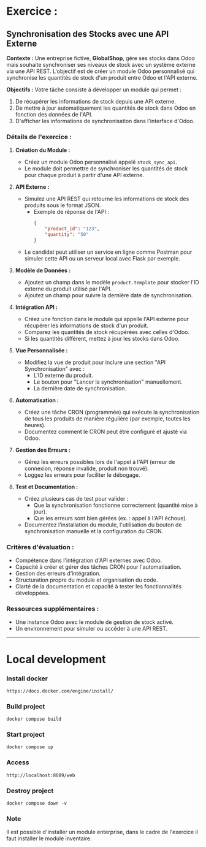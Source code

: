 # Exercice :

## Synchronisation des Stocks avec une API Externe

**Contexte :**
Une entreprise fictive, **GlobalShop**, gère ses stocks dans Odoo mais souhaite synchroniser ses niveaux de stock avec
un système externe via une API REST. L'objectif est de créer un module Odoo personnalisé qui synchronise les quantités
de stock d'un produit entre Odoo et l'API externe.

**Objectifs :**
Votre tâche consiste à développer un module qui permet :

1. De récupérer les informations de stock depuis une API externe.
2. De mettre à jour automatiquement les quantités de stock dans Odoo en fonction des données de l'API.
3. D'afficher les informations de synchronisation dans l'interface d'Odoo.

### Détails de l'exercice :

1. **Création du Module :**
    - Créez un module Odoo personnalisé appelé `stock_sync_api`.
    - Le module doit permettre de synchroniser les quantités de stock pour chaque produit à partir d'une API externe.

2. **API Externe :**
    - Simulez une API REST qui retourne les informations de stock des produits sous le format JSON.
        - Exemple de réponse de l'API :
          ```json
          {
              "product_id": "123",
              "quantity": "50"
          }
          ```
    - Le candidat peut utiliser un service en ligne comme Postman pour simuler cette API ou un serveur local avec Flask
      par exemple.

3. **Modèle de Données :**
    - Ajoutez un champ dans le modèle `product.template` pour stocker l'ID externe du produit utilisé par l'API.
    - Ajoutez un champ pour suivre la dernière date de synchronisation.

4. **Intégration API :**
    - Créez une fonction dans le module qui appelle l'API externe pour récupérer les informations de stock d'un produit.
    - Comparez les quantités de stock récupérées avec celles d'Odoo.
    - Si les quantités diffèrent, mettez à jour les stocks dans Odoo.

5. **Vue Personnalisée :**
    - Modifiez la vue de produit pour inclure une section "API Synchronisation" avec :
        - L'ID externe du produit.
        - Le bouton pour "Lancer la synchronisation" manuellement.
        - La dernière date de synchronisation.

6. **Automatisation :**
    - Créez une tâche CRON (programmée) qui exécute la synchronisation de tous les produits de manière régulière (par
      exemple, toutes les heures).
    - Documentez comment le CRON peut être configuré et ajusté via Odoo.

7. **Gestion des Erreurs :**
    - Gérez les erreurs possibles lors de l'appel à l'API (erreur de connexion, réponse invalide, produit non trouvé).
    - Loggez les erreurs pour faciliter le débogage.

8. **Test et Documentation :**
    - Créez plusieurs cas de test pour valider :
        - Que la synchronisation fonctionne correctement (quantité mise à jour).
        - Que les erreurs sont bien gérées (ex. : appel à l'API échoue).
    - Documentez l'installation du module, l'utilisation du bouton de synchronisation manuelle et la configuration du
      CRON.

### Critères d'évaluation :

- Compétence dans l'intégration d'API externes avec Odoo.
- Capacité à créer et gérer des tâches CRON pour l'automatisation.
- Gestion des erreurs d'intégration.
- Structuration propre du module et organisation du code.
- Clarté de la documentation et capacité à tester les fonctionnalités développées.

### Ressources supplémentaires :

- Une instance Odoo avec le module de gestion de stock activé.
- Un environnement pour simuler ou accéder à une API REST.

---

# Local development

### Install docker

```text
https://docs.docker.com/engine/install/
```

### Build project

```shell
docker compose build
```

### Start project

```shell
docker compose up
```

### Access

```text
http://localhost:8089/web
```

### Destroy project

```shell
docker compose down -v
```

### Note

Il est possible d'installer un module enterprise, dans le cadre de l'exercice il faut installer le module inventaire.

